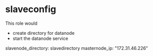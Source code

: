 slaveconfig 
=========

This role would 
<ul>
<li>create directory for datanode </li>
<li>start the datanode service </li>
 </ul>

slavenode_directory: slavedirectory
masternode_ip: "172.31.46.226"
